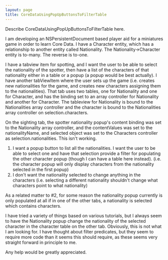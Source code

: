```yaml
---
layout: page
title: CoreDataUsingPopUpButtonsToFilterTable
---
```


Describe CoreDataUsingPopUpButtonsToFilterTable here.


I am developing an NSPersistentDocument based player aid for a miniatures game in order to learn Core Data.  I have a Character entity, which has a relationship to another entity called Nationality.  The Nationality->Character entity is to-many.  The reverse is to-one.

I have a tabview item for spotting, and I want the user to be able to select the nationality of the spotter, then have a list of the characters of that nationality either in a table or a popup (a popup would be best actually).  I have another tabViewItem where the user sets up the game (i.e. creates new nationalities for the game, and creates new characters assigning them to the nationalities).  That tab uses two tables, one for Nationality and one for Character, and has the binding set to an array controller for Nationality and another for Character.  The tableview for Nationality is bound to the Nationalities array controller and the character is bound to the Nationalities array controller on selection.characters.

On the sighting tab, the spotter nationality popup's content binding was set to the Nationality array controller, and the contentValues was set to the nationalityName, and selected object was set to the Characters controller as selection.nationalities.  This isn't working.

1.  I want a popup button to list all the nationalities.  I want the user to be able to select one and have that selection provide a filter for populating the other character popup (though I can have a table here instead).  (i.e.  the character popup will only display characters from the nationality selected in the first popup)
2.  I don't want the nationality selected to change anything in the characters (i.e. selecting a different nationality shouldn't change what characters point to what nationality)

As a related matter to #2, for some reason the nationality popup currently is only populated at all if in one of the other tabs, a nationality is selected which contains characters. 

I have tried a variety of things based on various tutorials, but I always seem to have the Nationality popup change the nationality of the selected character in the character table on the other tab.  Obviously, this is not what I am looking for.  I have thought about filter predicates, but they seem to require more code than it seems this should require, as these seems very straight forward in principle to me.  

Any help would be greatly appreciated.


